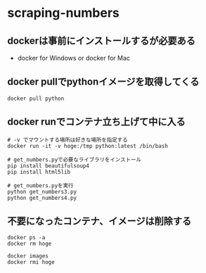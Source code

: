 # scraping-numbers

## dockerは事前にインストールするが必要ある
- docker for Windows or docker for Mac

## docker pullでpythonイメージを取得してくる 
```
docker pull python
```

## docker runでコンテナ立ち上げて中に入る
```
# -v でマウントする場所は好きな場所を指定する
docker run -it -v hoge:/tmp python:latest /bin/bash

# get_numbers.pyで必要なライブラリをインストール
pip install beautifulsoup4
pip install html5lib

# get_numbers.pyを実行
python get_numbers3.py
python get_numbers4.py
```

## 不要になったコンテナ、イメージは削除する
```
docker ps -a
docker rm hoge

docker images
docker rmi hoge
```

